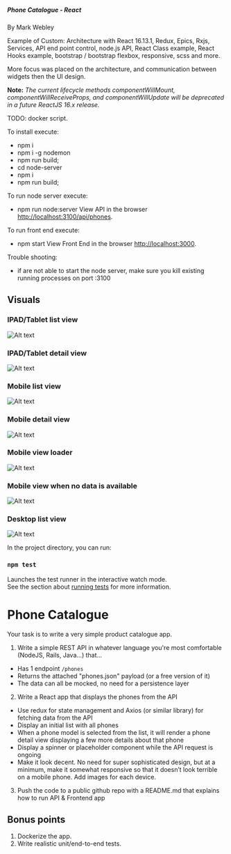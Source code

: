 ##### Phone Catalogue - React
By Mark Webley

Example of Custom: Architecture with React 16.13.1, Redux, Epics, Rxjs, Services, API end point control, node.js API, React Class example, React Hooks example, bootstrap / bootstrap flexbox, responsive, scss and more.

More focus was placed on the architecture, and communication between widgets then the UI design.

__Note:__ _The current lifecycle methods componentWillMount, componentWillReceiveProps, and componentWillUpdate will be deprecated in a future ReactJS 16.x release._

TODO: docker script.

To install execute:
- npm i
- npm i -g nodemon
- npm run build;
- cd node-server
- npm i
- npm run build;

To run node server execute:
- npm run node:server
View API in the browser [http://localhost:3100/api/phones](http://localhost:3100/api/phones).

To run front end execute:
- npm start
View Front End in the browser [http://localhost:3000](http://localhost:3000).

Trouble shooting:
- if are not able to start the node server, make sure you kill existing running processes on port :3100

## Visuals

### IPAD/Tablet list view
![Alt text](screenshots/ipad-view.PNG "list view") 

### IPAD/Tablet detail view
![Alt text](screenshots/ipad-view-detail.PNG "detail view")

### Mobile list view
![Alt text](screenshots/mobile-view.PNG "list view")

### Mobile detail view
![Alt text](screenshots/mobile-view-detail.PNG "detail view")

### Mobile view loader
![Alt text](screenshots/mobile-view-loader.PNG "loading view")

### Mobile view when no data is available
![Alt text](screenshots/mobile-view-no-data.PNG "no data view")

### Desktop list view
![Alt text](screenshots/desktop-view.PNG "desktop list view")


In the project directory, you can run:

### `npm test`

Launches the test runner in the interactive watch mode.<br />
See the section about [running tests](https://facebook.github.io/create-react-app/docs/running-tests) for more information.



# Phone Catalogue
Your task is to write a very simple product catalogue app.

1. Write a simple REST API in whatever language you're most comfortable (NodeJS, Rails, Java...) that...
 - Has 1 endpoint `/phones`
 - Returns the attached "phones.json" payload (or a free version of it)
 - The data can all be mocked, no need for a persistence layer
2. Write a React app that displays the phones from the API
- Use redux for state management and Axios (or similar library) for fetching data from the API
- Display an initial list with all phones
- When a phone model is selected from the list, it will render a phone detail view displaying a few more details about that phone
- Display a spinner or placeholder component while the API request is ongoing
- Make it look decent. No need for super sophisticated design, but at a minimum, make it somewhat responsive so that it doesn’t look terrible on a mobile phone. Add images for each device.
3. Push the code to a public github repo with a README.md that explains how to run API & Frontend app

## Bonus points
1. Dockerize the app.
2. Write realistic unit/end-to-end tests.